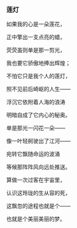 ### 莲灯

如果我的心是一朵莲花，

正中擎出一支点亮的蜡，

荧荧虽则单是那一剪光，

我也要它骄傲地捧出辉煌；

不怕它只是我个人的莲灯，

照不见前后崎岖的人生——

浮沉它依附着人海的浪涛

明暗自成了它内心的秘奥。

单是那光一闪花一朵——

像一叶轻舸驶出了江河——

宛转它飘随命运的波涌

等候那阵阵风向远处推送。

算做一次过客在宇宙里，

认识这玲珑的生从容的死，

这飘忽的途程也就是个——

也就是个美丽美丽的梦。